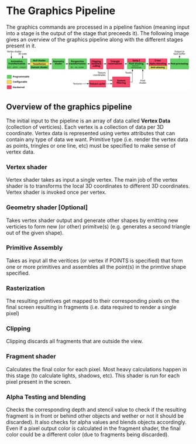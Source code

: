 # The Graphics Pipeline
The graphics commands are processed in a pipeline fashion (meaning input into a stage is the output of the stage that preceeds it). 
The following image gives an overview of the graphics pipeline along with the different stages present in it. 
![The Graphics Pipeline](Media/3D-GraphicsPipeline.png)

## Overview of the graphics pipeline 
The initial input to the pipeline is an array of data called **Vertex Data** (collection of verticies). Each vertex is a collection of data per 3D coordinate. Vertex data is represented using vertex attributes that can contain any type of data we want. Primitive type (i.e. render the vertex data as points, tringles or one line, etc) must be specified to make sense of vertex data.

### Vertex shader
Vertex shader takes as input a single vertex. The main job of the vertex shader is to transforms the local 3D coordinates to different 3D coordinates. Vertex shader is invoked once per vertex.

### Geometry shader [Optional]
Takes vertex shader output and generate other shapes by emitting new verticies to form new (or other) primitve(s) (e.g. generates a second triangle out of the given shape).

### Primitive Assembly 
Takes as input all the veritices (or vertex if POINTS is specified) that form one or more primitives and assembles all the point(s) in the primtive shape specified.

### Rasterization
The resulting primtives get mapped to their corresponding pixels on the final screen resulting in fragments (i.e. data required to render a single pixel)

### Clipping
Clipping discards all fragments that are outside the view.

### Fragment shader
Calculates the final color for each pixel. Most heavy calculations happen in this stage (to calculate lights, shadows, etc). This shader is run for each pixel present in the screen.

### Alpha Testing and blending
Checks the corresponding depth and stencil value to check if the resulting fragment is in front or behind other objects and wether or not it should be discarded). It also checks for alpha values and blends objects accordingly.
Even if a pixel output color is calculated in the fragment shader, the final color could be a different color (due to fragments being discarded).
